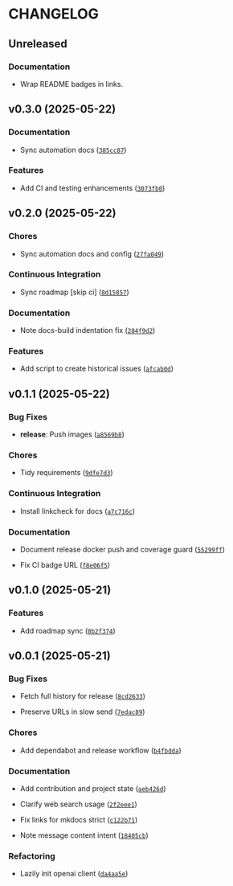 # CHANGELOG


## Unreleased

### Documentation

- Wrap README badges in links.

## v0.3.0 (2025-05-22)

### Documentation

- Sync automation docs
  ([`385cc87`](https://github.com/flimedime0/discord-lm-app/commit/385cc8770ca7a3a2fca3fd37aa9a898674b4f14e))

### Features

- Add CI and testing enhancements
  ([`3073fb0`](https://github.com/flimedime0/discord-lm-app/commit/3073fb07955c65f0bf01a363dffecc02791bbf0e))


## v0.2.0 (2025-05-22)

### Chores

- Sync automation docs and config
  ([`27fa049`](https://github.com/flimedime0/discord-lm-app/commit/27fa0490824d3609fd3e0f1e5d3b7c50576425b3))

### Continuous Integration

- Sync roadmap [skip ci]
  ([`8d15857`](https://github.com/flimedime0/discord-lm-app/commit/8d158577b6dcf6e04c9d2f03afc7209803abf1fb))

### Documentation

- Note docs-build indentation fix
  ([`284f9d2`](https://github.com/flimedime0/discord-lm-app/commit/284f9d28cc2a5cfd0b6a6b10086c7c19db6d42fa))

### Features

- Add script to create historical issues
  ([`afcab0d`](https://github.com/flimedime0/discord-lm-app/commit/afcab0dd705d94a72fbbde56f17ae1528aa20ff8))


## v0.1.1 (2025-05-22)

### Bug Fixes

- **release**: Push images
  ([`a8569b8`](https://github.com/flimedime0/discord-lm-app/commit/a8569b8ebaa61ebab2de648312af85160716ba61))

### Chores

- Tidy requirements
  ([`9dfe7d3`](https://github.com/flimedime0/discord-lm-app/commit/9dfe7d35039daf9014932f7d0eb2ed390a88dbde))

### Continuous Integration

- Install linkcheck for docs
  ([`a7c716c`](https://github.com/flimedime0/discord-lm-app/commit/a7c716cf2309cff9e6f05145e963d5e1c6f05a18))

### Documentation

- Document release docker push and coverage guard
  ([`55299ff`](https://github.com/flimedime0/discord-lm-app/commit/55299fff07da7fd2f5424cbd884068382acdc8b0))

- Fix CI badge URL
  ([`f8e06f5`](https://github.com/flimedime0/discord-lm-app/commit/f8e06f5de13f30c3a44aa0a92029d7b8b76d6e98))


## v0.1.0 (2025-05-21)

### Features

- Add roadmap sync
  ([`0b2f374`](https://github.com/flimedime0/discord-lm-app/commit/0b2f374445217961609cd7eee674d401278652ab))


## v0.0.1 (2025-05-21)

### Bug Fixes

- Fetch full history for release
  ([`8cd2633`](https://github.com/flimedime0/discord-lm-app/commit/8cd26334486b410c5f2a63e7a70b223720e48ff9))

- Preserve URLs in slow send
  ([`7edac89`](https://github.com/flimedime0/discord-lm-app/commit/7edac8908a902d4366bd78b286548694e5dd108c))

### Chores

- Add dependabot and release workflow
  ([`b4fbdda`](https://github.com/flimedime0/discord-lm-app/commit/b4fbdda3cc866221f9e3f9ba6959a93e42739028))

### Documentation

- Add contribution and project state
  ([`aeb426d`](https://github.com/flimedime0/discord-lm-app/commit/aeb426d61712368ed82c1b1360b947798f23b589))

- Clarify web search usage
  ([`2f2eee1`](https://github.com/flimedime0/discord-lm-app/commit/2f2eee1d6bfdbb975d9b5f7575df2774fa2b361c))

- Fix links for mkdocs strict
  ([`c122b71`](https://github.com/flimedime0/discord-lm-app/commit/c122b71a999cf90fdd1bd4b80cd3519cf128ea23))

- Note message content intent
  ([`18405cb`](https://github.com/flimedime0/discord-lm-app/commit/18405cb7133101df62586a8c8875395ffe51ee7f))

### Refactoring

- Lazily init openai client
  ([`da4aa5e`](https://github.com/flimedime0/discord-lm-app/commit/da4aa5eaf6709076b1aaf8187bb5aec329a36ba5))

